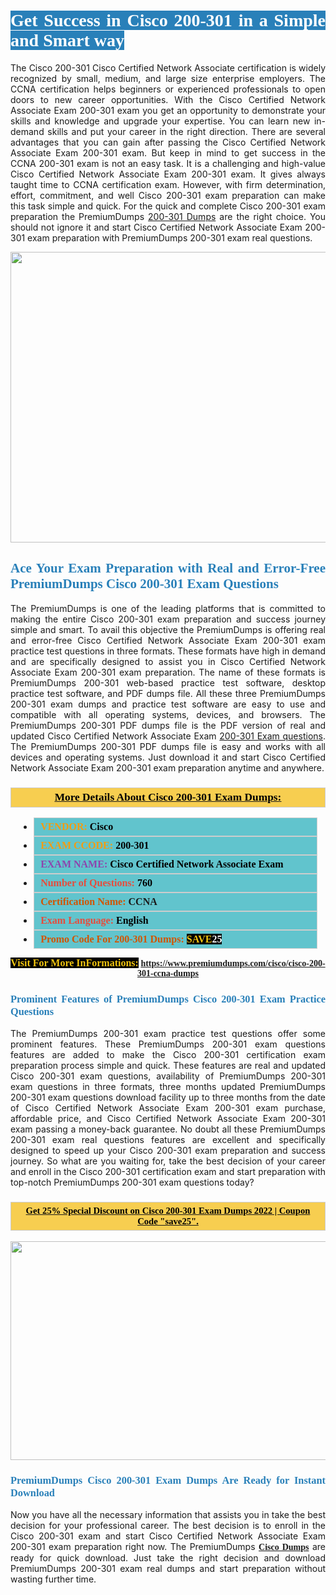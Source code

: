 <h1 style="text-align: justify;"><span style="color:#ffffff;"><span style="font-family:Georgia,serif;"><strong><span style="background-color:#2980b9;">Get Success in Cisco 200-301 in a Simple and Smart way</span></strong></span></span></h1>

<p style="text-align: justify;">The Cisco 200-301 Cisco Certified Network Associate certification is widely recognized by small, medium, and large size enterprise employers. The CCNA certification helps beginners or experienced professionals to open doors to new career opportunities. With the Cisco Certified Network Associate Exam 200-301 exam you get an opportunity to demonstrate your skills and knowledge and upgrade your expertise. You can learn new in-demand skills and put your career in the right direction. There are several advantages that you can gain after passing the Cisco Certified Network Associate Exam 200-301 exam. But keep in mind to get success in the CCNA 200-301 exam is not an easy task. It is a challenging and high-value Cisco Certified Network Associate Exam 200-301 exam. It gives always taught time to CCNA certification exam. However, with firm determination, effort, commitment, and well Cisco 200-301 exam preparation can make this task simple and quick. For the quick and complete Cisco 200-301 exam preparation the PremiumDumps <a href="https://www.premiumdumps.com/cisco/cisco-200-301-ccna-dumps">200-301 Dumps</a> are the right choice. You should not ignore it and start Cisco Certified Network Associate Exam 200-301 exam preparation with PremiumDumps 200-301 exam real questions.</p>

<p style="text-align: center;"><a href="https://www.premiumdumps.com/cisco/cisco-200-301-ccna-dumps"><img alt="" src="https://i.imgur.com/KJGzbJ2.jpeg" style="width: 700px; height: 465px;" /></a></p>

<h2 style="text-align: justify;"><span style="color:#2980b9;"><span style="font-family:Georgia,serif;"><strong>Ace Your Exam Preparation with Real and Error-Free PremiumDumps Cisco 200-301 Exam Questions</strong></span></span></h2>

<p style="text-align: justify;">The PremiumDumps is one of the leading platforms that is committed to making the entire Cisco 200-301 exam preparation and success journey simple and smart. To avail this objective the PremiumDumps is offering real and error-free Cisco Certified Network Associate Exam 200-301 exam practice test questions in three formats. These formats have high in demand and are specifically designed to assist you in Cisco Certified Network Associate Exam 200-301 exam preparation. The name of these formats is PremiumDumps 200-301 web-based practice test software, desktop practice test software, and PDF dumps file. All these three PremiumDumps 200-301 exam dumps and practice test software are easy to use and compatible with all operating systems, devices, and browsers. The PremiumDumps 200-301 PDF dumps file is the PDF version of real and updated Cisco Certified Network Associate Exam <a href="https://www.premiumdumps.com/cisco/cisco-200-301-ccna-dumps">200-301 Exam questions</a>. The PremiumDumps 200-301 PDF dumps file is easy and works with all devices and operating systems. Just download it and start Cisco Certified Network Associate Exam 200-301 exam preparation anytime and anywhere.</p>

<h3 style="background: #f7ce50; border: 1px solid rgb(204, 204, 204); padding: 5px 10px; text-align: center;"><span style="font-family:Georgia,serif;"><u><u><span style="color:#000000;"><span style="font-size:11pt"><span style="line-height:normal"><b><span style="font-size:13.0pt"><span cambria="">More Details About Cisco 200-301 Exam Dumps:</span></span></b></span></span></span></u></u></span></h3>

<ul>
	<li style="margin:0cm 10pt">
	<div style="background:#61c4cd; border: 1px solid rgb(204, 204, 204); padding: 5px 10px; text-align: justify;"><span style="font-family:Georgia,serif;"><span style="font-size:11pt"><span style="line-height:normal"><b><span style="font-size:12.0pt"><span new="" roman="" times=""><span style="color:#f39c12;">VENDOR:</span> <span style="color:#000000;">Cisco</span></span></span></b></span></span></span></div>
	</li>
	<li style="margin:0cm 10pt">
	<div style="background: #61c4cd; border: 1px solid rgb(204, 204, 204); padding: 5px 10px; text-align: justify;"><span style="font-family:Georgia,serif;"><span style="font-size:11pt"><span style="line-height:normal"><b><span style="font-size:12.0pt"><span new="" roman="" times=""><span style="color:#f39c12;">EXAM CCODE:</span> <span style="color:#000000;">200-301</span></span></span></b></span></span></span></div>
	</li>
	<li style="margin:0cm 10pt">
	<div style="background: #61c4cd; border: 1px solid rgb(204, 204, 204); padding: 5px 10px; text-align: justify;"><span style="font-family:Georgia,serif;"><span style="font-size:11pt"><span style="line-height:normal"><b><span style="font-size:12.0pt"><span new="" roman="" times=""><span style="color:#8e44ad;">EXAM NAME:</span> <span style="color:#000000;">Cisco Certified Network Associate Exam</span></span></span></b></span></span></span></div>
	</li>
	<li style="margin:0cm 10pt">
	<div style="background: #61c4cd; border: 1px solid rgb(204, 204, 204); padding: 5px 10px;"><span style="font-family:Georgia,serif;"><span style="font-size:11pt"><span style="line-height:normal"><b><span style="font-size:12.0pt"><span new="" roman="" times=""><span style="color:#e74c3c;">Number of Questions:</span><span style="color:#000000;"><span style="color:#f1c40f;"> </span>760</span></span></span></b></span></span></span></div>
	</li>
	<li style="margin:0cm 10pt">
	<div style="background: #61c4cd; border: 1px solid rgb(204, 204, 204); padding: 5px 10px; text-align: justify;"><span style="font-family:Georgia,serif;"><span style="font-size:11pt"><span style="line-height:normal"><b><span style="font-size:12.0pt"><span new="" roman="" times=""><span style="color:#d35400;">Certification Name:</span> CCNA</span></span></b></span></span></span></div>
	</li>
	<li style="margin:0cm 10pt">
	<div style="background: #61c4cd; border: 1px solid rgb(204, 204, 204); padding: 5px 10px; text-align: justify;"><span style="font-family:Georgia,serif;"><span style="font-size:11pt"><span style="line-height:normal"><b><span style="font-size:12.0pt"><span new="" roman="" times=""><span style="color:#e74c3c;">Exam Language:</span> <span style="color:#000000;">English</span></span></span></b></span></span></span></div>
	</li>
	<li style="margin:0cm 10pt">
	<div style="background: #61c4cd; border: 1px solid rgb(204, 204, 204); padding: 5px 10px;"><span style="font-family:Georgia,serif;"><span style="font-size:11pt"><span style="line-height:normal"><b><span style="font-size:12.0pt"><span new="" roman="" times=""><span style="color:#d35400;">Promo Code For 200-301 Dumps:</span><span style="color:#f1c40f;"> <span style="background-color:#000000;">SAVE</span></span><span style="color:#ffffff;"><span style="background-color:#000000;">25</span></span></span></span></b></span></span></span></div>
	</li>
</ul>

<p style="text-align: center;"><span style="font-family:Georgia,serif;"><strong><span style="font-size:16px;"><span style="color:#f1c40f;"><span style="background-color:#000000;">Visit For More InFormations:</span></span></span> <a href="https://www.premiumdumps.com/cisco/cisco-200-301-ccna-dumps">https://www.premiumdumps.com/cisco/cisco-200-301-ccna-dumps</a></strong></span></p>

<h3 style="text-align: justify;"><span style="color:#2980b9;"><span style="font-family:Georgia,serif;"><strong><strong><strong>Prominent Features of PremiumDumps Cisco 200-301 Exam Practice Questions</strong></strong></strong></span></span></h3>

<p style="text-align: justify;">The PremiumDumps 200-301 exam practice test questions offer some prominent features. These PremiumDumps 200-301 exam questions features are added to make the Cisco 200-301 certification exam preparation process simple and quick. These features are real and updated Cisco 200-301 exam questions, availability of PremiumDumps 200-301 exam questions in three formats, three months updated PremiumDumps 200-301 exam questions download facility up to three months from the date of Cisco Certified Network Associate Exam 200-301 exam purchase, affordable price, and Cisco Certified Network Associate Exam 200-301 exam passing a money-back guarantee. No doubt all these PremiumDumps 200-301 exam real questions features are excellent and specifically designed to speed up your Cisco 200-301 exam preparation and success journey. So what are you waiting for, take the best decision of your career and enroll in the Cisco 200-301 certification exam and start preparation with top-notch PremiumDumps 200-301 exam questions today?</p>

<h3 style="background: rgb(247, 206, 80); border: 1px solid rgb(204, 204, 204); padding: 5px 10px; text-align: center;"><span style="font-family:Georgia,serif;"><u><span style="color:#000000;"><span style="font-size:11pt;"><span style="line-height:normal;"><b><span cambria="">Get 25% Special Discount on Cisco 200-301 Exam Dumps 2022 | Coupon Code "save25".</span></b></span></span></span></u></span></h3>

<p style="text-align: center;"><strong><strong><a href="https://www.premiumdumps.com/cisco/cisco-200-301-ccna-dumps"><img alt="" src="https://i.imgur.com/F18GQwv.jpeg" style="width: 700px; height: 350px;" /></a></strong></strong></p>

<h3 style="text-align: justify;"><strong><span style="color:#2980b9;"><span style="font-family:Georgia,serif;"><strong><strong><strong>PremiumDumps Cisco 200-301 Exam Dumps Are Ready for Instant Download</strong></strong></strong></span></span></strong></h3>

<p style="text-align: justify;">Now you have all the necessary information that assists you in take the best decision for your professional career. The best decision is to enroll in the Cisco 200-301 exam and start Cisco Certified Network Associate Exam 200-301 exam preparation right now. The PremiumDumps <span style="font-family:Georgia,serif;"><strong><a href="https://www.premiumdumps.com/cisco-exam-dumps">Cisco Dumps</a></strong></span> are ready for quick download. Just take the right decision and download PremiumDumps 200-301 exam real dumps and start preparation without wasting further time.</p>
